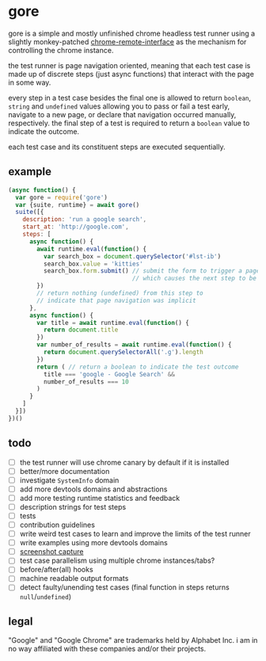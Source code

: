 
# gore

gore is a simple and mostly unfinished chrome headless test runner using a slightly monkey-patched [chrome-remote-interface](https://npmjs.org/package/chrome-remote-interface) as the mechanism for controlling the chrome instance.

the test runner is page navigation oriented, meaning that each test case is made up of discrete steps (just async functions) that interact with the page in some way.

every step in a test case besides the final one is allowed to return `boolean`, `string` and `undefined` values allowing you to pass or fail a test early, navigate to a new page, or declare that navigation occurred manually, respectively. the final step of a test is required to return a `boolean` value to indicate the outcome.

each test case and its constituent steps are executed sequentially.

## example

```javascript
(async function() {
  var gore = require('gore')
  var {suite, runtime} = await gore()
  suite([{
    description: 'run a google search',
    start_at: 'http://google.com',
    steps: [
      async function() {
        await runtime.eval(function() {
          var search_box = document.querySelector('#lst-ib')
          search_box.value = 'kitties'
          search_box.form.submit() // submit the form to trigger a page navigation
                                   // which causes the next step to be executed
        })
        // return nothing (undefined) from this step to
        // indicate that page navigation was implicit
      },
      async function() {
        var title = await runtime.eval(function() {
          return document.title
        })
        var number_of_results = await runtime.eval(function() {
          return document.querySelectorAll('.g').length
        })
        return ( // return a boolean to indicate the test outcome
          title === 'google - Google Search' &&
          number_of_results === 10
        )
      }
    ]
  }])
})()
```

## todo

* [ ] the test runner will use chrome canary by default if it is installed
* [ ] better/more documentation
* [ ] investigate `SystemInfo` domain
* [ ] add more devtools domains and abstractions
* [ ] add more testing runtime statistics and feedback
* [ ] description strings for test steps
* [ ] tests
* [ ] contribution guidelines
* [ ] write weird test cases to learn and improve the limits of the test runner
* [ ] write examples using more devtools domains
* [ ] [screenshot capture](https://medium.com/@dschnr/using-headless-chrome-as-an-automated-screenshot-tool-4b07dffba79a)
* [ ] test case parallelism using multiple chrome instances/tabs?
* [ ] before/after(all) hooks
* [ ] machine readable output formats
* [ ] detect faulty/unending test cases (final function in steps returns `null`/`undefined`)

## legal

"Google" and "Google Chrome" are trademarks held by Alphabet Inc. i am in no way affiliated with these companies and/or their projects.